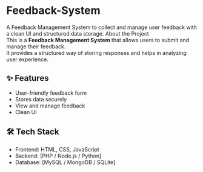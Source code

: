 # Feedback-System
A Feedback Management System to collect and manage user feedback with a clean UI and structured data storage.
About the Project  
This is a **Feedback Management System** that allows users to submit and manage their feedback.  
It provides a structured way of storing responses and helps in analyzing user experience.  

## ✨ Features  
- User-friendly feedback form  
- Stores data securely  
- View and manage feedback  
- Clean UI  

## 🛠️ Tech Stack  
- Frontend: HTML, CSS, JavaScript  
- Backend: [PHP / Node.js / Python]  
- Database: [MySQL / MongoDB / SQLite]  
